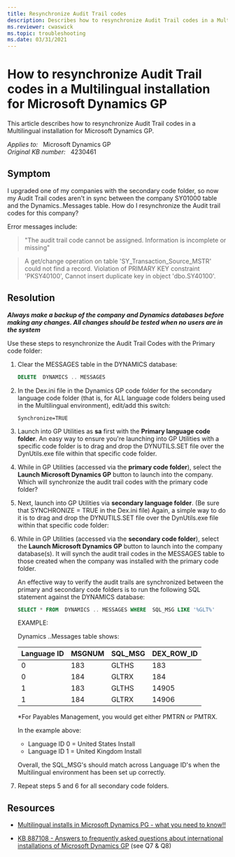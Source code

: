 ```yaml
---
title: Resynchronize Audit Trail codes
description: Describes how to resynchronize Audit Trail codes in a Multilingual installation for Microsoft Dynamics GP.
ms.reviewer: cwaswick
ms.topic: troubleshooting
ms.date: 03/31/2021
---
```

# How to resynchronize Audit Trail codes in a Multilingual installation for Microsoft Dynamics GP

This article describes how to resynchronize Audit Trail codes in a Multilingual installation for Microsoft Dynamics GP.

_Applies to:_ &nbsp; Microsoft Dynamics GP  
_Original KB number:_ &nbsp; 4230461

## Symptom

I upgraded one of my companies with the secondary code folder, so now my Audit Trail codes aren't in sync between the company SY01000 table and the Dynamics..Messages table. How do I resynchronize the Audit trail codes for this company?

Error messages include:

> "The audit trail code cannot be assigned. Information is incomplete or missing"

> A get/change operation on table 'SY_Transaction_Source_MSTR' could not find a record.
Violation of PRIMARY KEY constraint 'PKSY40100', Cannot insert duplicate key in object 'dbo.SY40100'.

## Resolution

***Always make a backup of the company and Dynamics databases before making any changes. All changes should be tested when no users are in the system***  

Use these steps to resynchronize the Audit Trail Codes with the Primary code folder:

1. Clear the MESSAGES table in the DYNAMICS database:

    ```sql
    DELETE  DYNAMICS .. MESSAGES
    ```

1. In the Dex.ini file in the Dynamics GP code folder for the secondary language code folder (that is, for ALL language code folders being used in the Multilingual environment), edit/add this switch:

    `Synchronize=TRUE`

1. Launch into GP Utilities as **sa** first with the **Primary language code folder**. An easy way to ensure you're launching into GP Utilities with a specific code folder is to drag and drop the DYNUTILS.SET file over the DynUtils.exe file within that specific code folder.

1. While in GP Utilities (accessed via the **primary code folder**), select the **Launch Microsoft Dynamics GP** button to launch into the company. Which will synchronize the audit trail codes with the primary code folder?

1. Next, launch into GP Utilities via **secondary language folder**. (Be sure that SYNCHRONIZE = TRUE in the Dex.ini file) Again, a simple way to do it is to drag and drop the DYNUTILS.SET file over the DynUtils.exe file within that specific code folder:

1. While in GP Utilities (accessed via the **secondary code folder**), select the **Launch Microsoft Dynamics GP** button to launch into the company database(s). It will synch the audit trail codes in the MESSAGES table to those created when the company was installed with the primary code folder.

    An effective way to verify the audit trails are synchronized between the primary and secondary code folders is to run the following SQL statement against the DYNAMICS database:

    ```sql
    SELECT * FROM  DYNAMICS .. MESSAGES WHERE  SQL_MSG LIKE '%GLT%'
    ```

    EXAMPLE:

    Dynamics ..Messages table shows:

    |Language ID|MSGNUM|SQL_MSG|DEX_ROW_ID|
    |---|---|---|---|
    |0|183|GLTHS|183|
    |0|184|GLTRX|184|
    |1|183|GLTHS|14905|
    |1|184|GLTRX|14906|

    *For Payables Management, you would get either PMTRN or PMTRX.

    In the example above:

    - Language ID 0 = United States Install
    - Language ID 1 = United Kingdom Install

    Overall, the SQL_MSG's should match across Language ID's when the Multilingual environment has been set up correctly.

1. Repeat steps 5 and 6 for all secondary code folders.

## Resources

- [Multilingual installs in Microsoft Dynamics PG - what you need to know!!](https://community.dynamics.com/blogs/post/?postid=a3fe78ae-d265-4672-8282-a10600329784)

- [KB 887108 - Answers to frequently asked questions about international installations of Microsoft Dynamics GP](https://support.microsoft.com/help/887108) (see Q7 & Q8)
